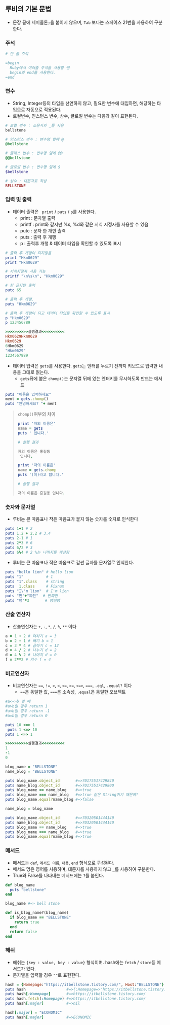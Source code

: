 ## 루비의 기본 문법

- 문장 끝에 세미콜론`;`을 붙이지 않으며, `Tab` 보다는 스페이스 21번을 사용하여 구분한다.

### 주석

```Ruby
# 한 줄 주석

=begin
  Ruby에서 여러줄 주석을 사용할 땐
  begin과 end를 사용한다.
=end
```



### 변수

- String, Integer등의 타입을 선언하지 않고, 필요한 변수에 대입하면, 해당하는 타입으로 자동으로 적용된다.
- 로컬변수, 인스턴스 변수, 상수, 글로벌 변수는 다음과 같이 표현된다.

```ruby
# 로컬 변수 : 소문자와 _를 사용
bellstone

# 인스턴스 변수 : 변수명 앞에 @
@bellstone

# 클래스 변수 : 변수명 앞에 @@
@@bellstone

# 글로벌 변수 : 변수명 앞에 $
$bellstone

# 상수 : 대문자로 작성
BELLSTONE
```



### 입력 및 출력

- 데이터 출력은 ` print` / `puts` / `p`를 사용한다.
  - print : 문자열 출력
  - printf : print와 같지만 %s, %d와 같은 서식 지정자를 사용할 수 있음
  - putc : 문자 한 개만 출력
  - puts : 출력 후 개행
  - p : 출력후 개행 & 데이터 타입을 확인할 수 있도록 표시

```ruby
# 출력 후 개행이 되지않음
print "Hkm0629"
print "Hkm0629"

# 서식지정자 사용 가능
printf "\n%s\n", "Hkm0629"

# 한 글자만 출력
putc 65

# 출력 후 개행.
puts "Hkm0629"

# 출력 후 개행이 되고 데이터 타입을 확인할 수 있도록 표시
p "Hkm0629"
p 123456789

>>>>>>>>>>실행결과<<<<<<<<<<
Hkm0629Hkm0629
Hkm0629
6Hkm0629
"Hkm0629"
1234567889
```

- 데이터 입력은 `gets`를 사용한다. `gets`는 엔터를 누르기 전까지 키보드로 입력한 내용을 그대로 읽는다.
  - `gets`뒤에 붙은 `chomp()`는 문자열 뒤에 있는 엔터키를 무시하도록 만드는 메서드

```ruby
puts "이름을 입력하세요"
ment = gets.chomp()
puts "안녕하세요? "+ ment
```

> `chomp()`여부의 차이
>
> ```ruby
> print '저의 이름은'
> name = gets
> puts ' 입니다.'
> 
> # 실행 결과
> 
> 저의 이름은 홍길동
>  입니다.
> ```
>
> ```ruby
> print '저의 이름은'
> name = gets.chomp
> puts '(이)라고 합니다.'
> 
> # 실행 결과
> 
> 저의 이름은 홍길동 입니다.
> ```

### 숫자와 문자열

- 루비는 큰 따옴표나 작은 따옴표가 붙지 않는 숫자를 숫자로 인식한다

```ruby
puts 1+1 # 2
puts 1.2 + 2.2 # 3.4
puts 2-1 # 1
puts 2*3 # 6
puts 6/2 # 3
puts 6%4 # 2 %는 나머지를 계산함
```

- 루비는 큰 따옴표나 작은 따옴표로 감싼 글자를 문자열로 인식한다.

```ruby
puts "hello lion" # hello lion
puts "1"          # 1
puts "1".class    # string
puts  1.class     # Fixnum
puts "I\'m lion"  # I'm lion
puts "짠"+"짜잔"  # 짠짜잔
puts "땡"*3       # 땡땡땡
```



### 산술 연산자

- 산술연산자는  `+`, `-`, `*`, `/`, `%`, `**` 이다

```ruby
a = 1 + 2 # 더하기 a = 3
b = 2 - 1 # 빼기 b = 1
c = 3 * 4 # 곱하기 c = 12
d = 4 / 2 # 나누기 d = 2
d = 4 % 2 # 나머지 d = 0
f = 2**2 # 지수 f = 4
```



### 비교연산자

- 비교연산자는 `==`, `!=`, `>`, `<`, `<=`, `>=`, `<=>`, `===`, `.eql`, `.equal?` 이다
  - `==`은 동일한 값, `===`은 소속성, `.equal`은 동일한 오브젝트

```ruby
#a<=>b 일 때
#a>b일 경우 return 1
#a<b일 경우 return -1
#a=b일 경우 return 0

puts 10 <=> 1
 puts 1 <=> 10
puts 1 <=> 1

>>>>>>>>>>실행결과<<<<<<<<<<
1
-1
0
```

```ruby
blog_name = "BELLSTONE"
name_blog = "BELLSTONE"

puts blog_name.object_id       #=>70175517429840
puts name_blog.object_id       #=>70175517429800
puts blog_name == name_blog    #=>true
puts blog_name === name_blog   #=>true 같은 String이기 때문에!
puts blog_name.equal?name_blog #=>false

name_blog = blog_name

puts blog_name.object_id       #=>70320501444140
puts name_blog.object_id       #=>70320501444140
puts blog_name == name_blog    #=>true
puts blog_name === name_blog   #=>true
puts blog_name.equal?name_blog #=>true
```



### 메서드

- 메서드는 `def`, `메서드 이름`,  `내용`, `end`  형식으로 구성된다.
- 메서드 명은 영어를 사용하며, 대문자를 사용하지 않고 `_`를 사용하여 구분한다.
- True와 False를 나타내는 메서드에는 `?`를 붙인다.

```ruby
def blog_name
  puts "bellstone"
end

blog_name #=> bell stone

def is_blog_name?(blog_name)
  if blog_name == "BELLSTONE"
    return true
  end
  return false
end
```



### 해쉬

- 해쉬는 `{key : value, key : value}` 형식이며. hash에는 `fetch` / `store`등 메서드가 있다.
- 문자열을 입력할 경우 `""`로 표현한다.

```ruby
hash = {Homepage:"https://itbellstone.tistory.com/", Host:"BELLSTONE"}
puts hash                  #=>{:Homepage=>"https://itbellstone.tistory.com/", :Host=>"BELLSTONE"}
puts hash[:Homepage]       #=>https://itbellstone.tistory.com/
puts hash.fetch(:Homepage) #=>https://itbellstone.tistory.com/
puts hash[:major]          #=>nil

hash[:major] = "ECONOMIC"
puts hash[:major]          #=>ECONOMIC
```

